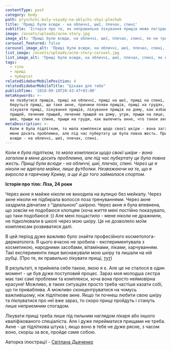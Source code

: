 ```yaml
---
contentType: post
category: body
path: pryschchi-buly-vsyudy-na-oblychi-shyi-plechah
title: 'Прищі були всюди - на обличчі, шиї, плечах, спині'
subtitle: 'Історія про те, як неправильне лікування прищів може погіршити ситуацію.'
image: /assets/uploads/acne-story.jpg
image_alt: 'Прищі були всюди, на обличчі, шиї, плечах, спині, як не треба лікувати прищі'
carousel_featured: false
carousel_image_alt: 'Прищі були всюди, на обличчі, шиї, плечах, спині, як не треба лікувати прищі'
list_image: /assets/uploads/acne-story-carusel.jpg
list_image_alt: 'Прищі були всюди, на обличчі, шиї, плечах, спині, як не треба лікувати прищі'
tags:
  - тіло
  - прищі
  - пубертат
relatedSidebarMobilePosition: 4
relatedSidebarMobileTitle: "Цікаве для тебе"
publishTime: '2018-09-10T20:43:47+03:00'
metaKeywords: >-
  як позбутися прищів, прищі на обличчі, прищі на шиї, прищі на спині, звідки
  беруться прищі, що таке акне, причини появи прищів, прищі на грудях, вугрі, як
  лікувати прищі, лікування прищів, лікування прищів на дому, как избавиться от
  прыщей, лечение прыщей, лечение прыщей на дому, угри, прыщи на лице, прыщи на
  шее, прыщи на спине, прыщи на груди, как вылечить акне, что такое акне
metaDescription: >-
  Коли я була підлітком, то мала комплекси щодо своєї шкіри - вона загалом в
  мене досить проблемна, але під час пубертату це була повна жесть. Прищі були
  всюди - на обличчі, шиї, плечах, спині.
---
```

_Коли я була підлітком, то мала комплекси щодо своєї шкіри - вона загалом в мене досить проблемна, але під час пубертату це була повна жесть. Прищі були всюди - на обличчі, шиї, плечах, спині. Через це я ніколи не вдягала майки, лише футболки. Незважаючи на те, що я виросла в гарячому Криму, а ще й до того займалася спортом._

**Історія про тіло: Ліза, 24 роки**

Через акне я майже ніколи не виходила на вулицю без мейкапу. Через акне ніколи не підбирала волосся поза тренуваннями. Через акне заздрила дівчатам з “ідеальною” шкірою. Через акне я була впевнена, що зовсім не подобаюся хлопцям (хоча життя мені постійно показувало, що таки подобаюся :)) Але мені пощастило - мене ніколи не дражнили, не підколювали в школі через мою шкіру. Це не дозволяло моїм комплексам розвиватися далі. 

В цей період дуже важливо було знайти професійного косметолога-дерматолога. Я цього вчасно не зробила - експериментувала з косметикою, народними засобами, вітамінами, ліками, харчуванням. Такі експерименти лише виснажували мою шкіру та лишали на ній рубці. (Про те, як правильно лікувати прищі, [тут](https://vpershe.com/articles/scho-take-acne-zvidky-u-mene-pryschchi))

В результаті, я прийняла себе такою, якою я є. Але це не сталося в один момент - це був дуже поступовий процес. Зараз моя молодша сестра має такі самі проблеми та комплекси, хоча вона просто неймовірна красуня! Можливо, в таких ситуаціях просто треба частіше казати собі, що ти приваблива. А можливо сконцентруватися на чомусь важливішому, ніж підліткове акне. Якщо ти почнеш любити свою шкіру та піклуватися про неї вже зараз, то скоро прищі пройдуть і стануть лише неприємним спогадом.

Лікувати прищі треба лише під пильним наглядом лікаря або іншого кваліфікованого спеціаліста. Але і дуже перейматися прищами не треба. Акне - це підліткова штука і, якщо воно в тебе не дуже рясне, з часом воно, скоріш за все, пройде саме собою.

Авторка ілюстрації - [Світлана Дьяченко](https://www.instagram.com/whereismymint/)
